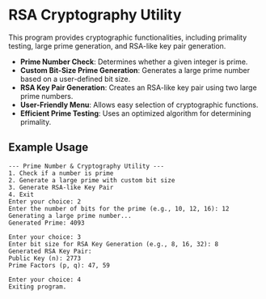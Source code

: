 # RSA Cryptography Utility

This program provides cryptographic functionalities, including primality testing, large prime generation, and RSA-like key pair generation.

- **Prime Number Check**: Determines whether a given integer is prime.
- **Custom Bit-Size Prime Generation**: Generates a large prime number based on a user-defined bit size.
- **RSA Key Pair Generation**: Creates an RSA-like key pair using two large prime numbers.
- **User-Friendly Menu**: Allows easy selection of cryptographic functions.
- **Efficient Prime Testing**: Uses an optimized algorithm for determining primality.

## Example Usage
```
--- Prime Number & Cryptography Utility ---
1. Check if a number is prime
2. Generate a large prime with custom bit size
3. Generate RSA-like Key Pair
4. Exit
Enter your choice: 2
Enter the number of bits for the prime (e.g., 10, 12, 16): 12
Generating a large prime number...
Generated Prime: 4093

Enter your choice: 3
Enter bit size for RSA Key Generation (e.g., 8, 16, 32): 8
Generated RSA Key Pair:
Public Key (n): 2773
Prime Factors (p, q): 47, 59

Enter your choice: 4
Exiting program.

```

